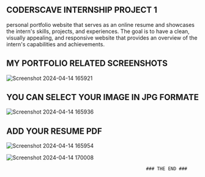 ##  CODERSCAVE INTERNSHIP PROJECT 1  ##

personal portfolio website that serves as an online resume and showcases
the intern's skills, projects, and experiences. The goal is to have a clean, visually
appealing, and responsive website that provides an overview of the intern's
capabilities and achievements.

## MY PORTFOLIO RELATED SCREENSHOTS ##
![Screenshot 2024-04-14 165921](https://github.com/RAYUDUPALURI/personal-portfolio-website-Coderscave/assets/152466129/b849665e-1df7-438e-9483-4890c5faefe2)

## YOU CAN SELECT YOUR IMAGE IN JPG FORMATE ##

![Screenshot 2024-04-14 165936](https://github.com/RAYUDUPALURI/personal-portfolio-website-Coderscave/assets/152466129/f543c217-6d80-4f45-9334-f12f9bb7b032)
## ADD YOUR RESUME PDF ##

![Screenshot 2024-04-14 165954](https://github.com/RAYUDUPALURI/personal-portfolio-website-Coderscave/assets/152466129/0b2bdda4-3760-47f4-acd4-3340ed1e1714)

![Screenshot 2024-04-14 170008](https://github.com/RAYUDUPALURI/personal-portfolio-website-Coderscave/assets/152466129/8c7ffc83-2c17-416b-b50f-bd8c1b1ad7b6)


                                                       ### THE END ###
